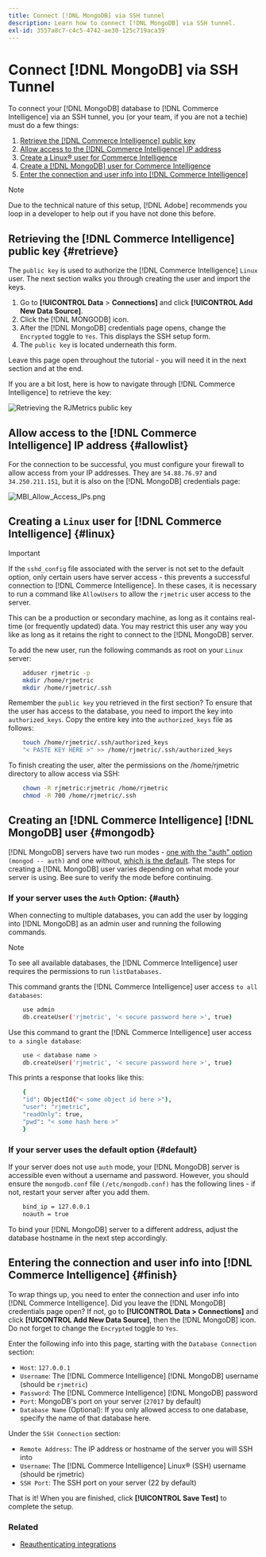 ```yaml
---
title: Connect [!DNL MongoDB] via SSH tunnel
description: Learn how to connect [!DNL MongoDB] via SSH tunnel.
exl-id: 3557a8c7-c4c5-4742-ae30-125c719aca39
---
```

# Connect [!DNL MongoDB] via SSH Tunnel 

To connect your [!DNL MongoDB] database to [!DNL Commerce Intelligence] via an SSH tunnel, you (or your team, if you are not a techie) must do a few things:

1. [Retrieve the [!DNL Commerce Intelligence] public key](#retrieve)
1. [Allow access to the [!DNL Commerce Intelligence] IP address](#allowlist)
1. [Create a Linux&reg; user for Commerce Intelligence](#linux)
1. [Create a [!DNL MongoDB] user for Commerce Intelligence](#mongodb)
1. [Enter the connection and user info into [!DNL Commerce Intelligence]](#finish)

>[!NOTE]
>
>Due to the technical nature of this setup, [!DNL Adobe] recommends you loop in a developer to help out if you have not done this before.

## Retrieving the [!DNL Commerce Intelligence] public key {#retrieve}

The `public key` is used to authorize the [!DNL Commerce Intelligence] `Linux` user. The next section walks you through creating the user and import the keys.

1. Go to **[!UICONTROL Data** > **Connections]** and click **[!UICONTROL Add New Data Source]**.
1. Click the [!DNL MONGODB] icon.
1. After the [!DNL MongoDB] credentials page opens, change the `Encrypted` toggle to `Yes`. This displays the SSH setup form.
1. The `public key` is located underneath this form.

Leave this page open throughout the tutorial - you will need it in the next section and at the end.

If you are a bit lost, here is how to navigate through [!DNL Commerce Intelligence] to retrieve the key:

![Retrieving the RJMetrics public key](../../../assets/MongoDB_Public_Key.gif)<!--{:.zoom}-->

## Allow access to the [!DNL Commerce Intelligence] IP address {#allowlist}

For the connection to be successful, you must configure your firewall to allow access from your IP addresses. They are `54.88.76.97` and `34.250.211.151`, but it is also on the [!DNL MongoDB] credentials page:

![MBI_Allow_Access_IPs.png](../../../assets/MBI_allow_access_IPs.png)

## Creating a `Linux` user for [!DNL Commerce Intelligence] {#linux}

>[!IMPORTANT]
>
>If the `sshd_config` file associated with the server is not set to the default option, only certain users have server access - this prevents a successful connection to [!DNL Commerce Intelligence]. In these cases, it is necessary to run a command like `AllowUsers` to allow the `rjmetric` user access to the server.

This can be a production or secondary machine, as long as it contains real-time (or frequently updated) data. You may restrict this user any way you like as long as it retains the right to connect to the [!DNL MongoDB] server.

To add the new user, run the following commands as root on your `Linux` server:

```bash
    adduser rjmetric -p
    mkdir /home/rjmetric
    mkdir /home/rjmetric/.ssh
```

Remember the `public key` you retrieved in the first section? To ensure that the user has access to the database, you need to import the key into `authorized_keys`. Copy the entire key into the `authorized_keys` file as follows:

```bash
    touch /home/rjmetric/.ssh/authorized_keys
    "< PASTE KEY HERE >" >> /home/rjmetric/.ssh/authorized_keys
```

To finish creating the user, alter the permissions on the /home/rjmetric directory to allow access via SSH:

```bash
    chown -R rjmetric:rjmetric /home/rjmetric
    chmod -R 700 /home/rjmetric/.ssh
```

## Creating an [!DNL Commerce Intelligence] [!DNL MongoDB] user {#mongodb}

[!DNL MongoDB] servers have two run modes - [one with the "auth" option](#auth) `(mongod -- auth)` and one without, [which is the default](#default). The steps for creating a [!DNL MongoDB] user varies depending on what mode your server is using. Bee sure to verify the mode before continuing.

### If your server uses the `Auth` Option: {#auth}

When connecting to multiple databases, you can add the user by logging into [!DNL MongoDB] as an admin user and running the following commands.

>[!NOTE]
>
>To see all available databases, the [!DNL Commerce Intelligence] user requires the permissions to run `listDatabases.`

This command grants the [!DNL Commerce Intelligence] user access `to all databases`:

```bash
    use admin
    db.createUser('rjmetric', '< secure password here >', true)
```

Use this command to grant the [!DNL Commerce Intelligence] user access `to a single database`:

```bash
    use < database name >
    db.createUser('rjmetric', '< secure password here >', true)
```

This prints a response that looks like this:

```bash
    {
    "id": ObjectId("< some object id here >"),
    "user": "rjmetric",
    "readOnly": true,
    "pwd": "< some hash here >"
    }
```

### If your server uses the default option {#default}

If your server does not use `auth` mode, your [!DNL MongoDB] server is accessible even without a username and password. However, you should ensure the `mongodb.conf` file `(/etc/mongodb.conf)` has the following lines - if not, restart your server after you add them.

```bash
    bind_ip = 127.0.0.1
    noauth = true
```

To bind your [!DNL MongoDB] server to a different address, adjust the database hostname in the next step accordingly.

## Entering the connection and user info into [!DNL Commerce Intelligence] {#finish}

To wrap things up, you need to enter the connection and user info into [!DNL Commerce Intelligence]. Did you leave the [!DNL MongoDB] credentials page open? If not, go to **[!UICONTROL Data > Connections]** and click **[!UICONTROL Add New Data Source]**, then the [!DNL MongoDB] icon. Do not forget to change the `Encrypted` toggle to `Yes`.

Enter the following info into this page, starting with the `Database Connection` section:

* `Host`: `127.0.0.1`
* `Username`: The [!DNL Commerce Intelligence] [!DNL MongoDB] username (should be `rjmetric`)
* `Password`: The [!DNL Commerce Intelligence] [!DNL MongoDB] password
* `Port`: MongoDB's port on your server (`27017` by default)
* `Database Name` (Optional): If you only allowed access to one database, specify the name of that database here.

Under the `SSH Connection` section:

* `Remote Address`: The IP address or hostname of the server you will SSH into
* `Username`: The [!DNL Commerce Intelligence] Linux&reg; (SSH) username (should be rjmetric)
* `SSH Port`: The SSH port on your server (22 by default)

That is it! When you are finished, click **[!UICONTROL Save Test]** to complete the setup.

### Related

* [Reauthenticating integrations](https://experienceleague.adobe.com/docs/commerce-knowledge-base/kb/how-to/mbi-reauthenticating-integrations.html?lang=en)
